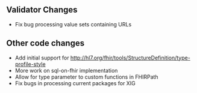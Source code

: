 ## Validator Changes

* Fix bug processing value sets containing URLs

## Other code changes

* Add initial support for http://hl7.org/fhir/tools/StructureDefinition/type-profile-style
* More work on sql-on-fhir implementation
* Allow for type parameter to custom functions in FHIRPath
* Fix bugs in processing current packages for XIG